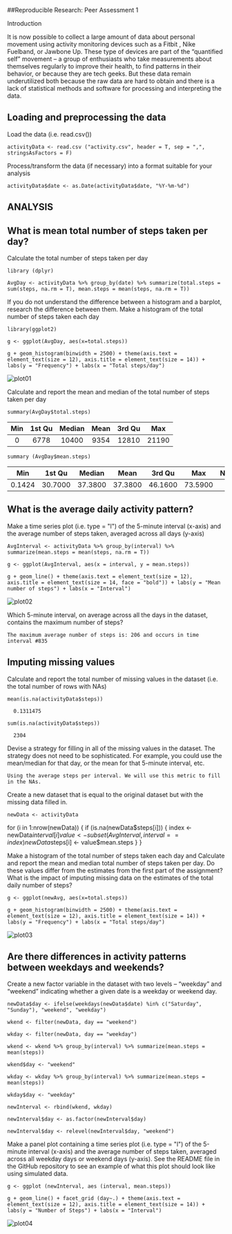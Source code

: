 ##Reproducible Research: Peer Assessment 1

Introduction

It is now possible to collect a large amount of data about personal movement using activity monitoring devices such as a Fitbit , Nike Fuelband, or Jawbone Up. These type of devices are part of the “quantified self” movement – a group of enthusiasts who take measurements about themselves regularly to improve their health, to find patterns in their behavior, or because they are tech geeks. But these data remain underutilized both because the raw data are hard to obtain and there is a lack of statistical methods and software for processing and interpreting the data.


## Loading and preprocessing the data

Load the data (i.e. read.csv())

`activityData <- read.csv ("activity.csv", header = T, sep = ",", stringsAsFactors = F)`

Process/transform the data (if necessary) into a format suitable for your analysis

`activityData$date <- as.Date(activityData$date, "%Y-%m-%d")`


## ANALYSIS
## What is mean total number of steps taken per day?

Calculate the total number of steps taken per day

`library (dplyr)`

`AvgDay <- activityData %>% group_by(date) %>% summarize(total.steps = sum(steps, na.rm = T), mean.steps = mean(steps, na.rm = T))`

If you do not understand the difference between a histogram and a barplot, research the difference between them. Make a histogram of the total number of steps taken each day

`library(ggplot2)`

`g <- ggplot(AvgDay, aes(x=total.steps))`

`g + geom_histogram(binwidth = 2500) + theme(axis.text = element_text(size = 12), axis.title = element_text(size = 14)) + labs(y = "Frequency") + labs(x = "Total steps/day")`

![plot01](instructions_fig/Rplot01.png) 

Calculate and report the mean and median of the total number of steps taken per day

`summary(AvgDay$total.steps)`

| Min       | 1st Qu    | Median    | Mean      | 3rd Qu    | Max       |
|:---------:|:---------:|:---------:|:---------:|:---------:|:---------:|
| 0         | 6778      | 10400     | 9354      | 12810     | 21190     |

`summary (AvgDay$mean.steps)`

| Min       | 1st Qu    | Median    | Mean      | 3rd Qu    | Max       | NA's      |
|:---------:|:---------:|:---------:|:---------:|:---------:|:---------:|:---------:|
| 0.1424    | 30.7000   | 37.3800   | 37.3800   | 46.1600   | 73.5900   | 8         |

## What is the average daily activity pattern?

Make a time series plot (i.e. type = "l") of the 5-minute interval (x-axis) and the average number of steps taken, averaged across all days (y-axis)

`AvgInterval <- activityData %>% group_by(interval) %>% summarize(mean.steps = mean(steps, na.rm = T))`

`g <- ggplot(AvgInterval, aes(x = interval, y = mean.steps))`

`g + geom_line() + theme(axis.text = element_text(size = 12), axis.title = element_text(size = 14, face = "bold")) + labs(y = "Mean number of steps") + labs(x = "Interval")`

![plot02](instructions_fig/Rplot02.png) 

Which 5-minute interval, on average across all the days in the dataset, contains the maximum number of steps?

`The maximum average number of steps is: 206 and occurs in time interval #835`

## Imputing missing values

Calculate and report the total number of missing values in the dataset (i.e. the total number of rows with NAs)

`mean(is.na(activityData$steps))`

      0.1311475

`sum(is.na(activityData$steps))`

      2304

Devise a strategy for filling in all of the missing values in the dataset. The strategy does not need to be sophisticated. For example, you could use the mean/median for that day, or the mean for that 5-minute interval, etc.

`Using the average steps per interval. We will use this metric to fill in the NAs.`

Create a new dataset that is equal to the original dataset but with the missing data filled in.

`newData <- activityData`

for (i in 1:nrow(newData)) {
      if (is.na(newData$steps[i])) {
            index <- newData$interval[i]
            value <- subset(AvgInterval, interval==index)
            newData$steps[i] <- value$mean.steps
      }
}

Make a histogram of the total number of steps taken each day and Calculate and report the mean and median total number of steps taken per day. Do these values differ from the estimates from the first part of the assignment? What is the impact of imputing missing data on the estimates of the total daily number of steps?

`g <- ggplot(newAvg, aes(x=total.steps))`

`g + geom_histogram(binwidth = 2500) + theme(axis.text = element_text(size = 12), axis.title = element_text(size = 14)) + labs(y = "Frequency") + labs(x = "Total steps/day")`

![plot03](instructions_fig/Rplot03.png) 

## Are there differences in activity patterns between weekdays and weekends?

Create a new factor variable in the dataset with two levels – “weekday” and “weekend” indicating whether a given date is a weekday or weekend day.

`newData$day <- ifelse(weekdays(newData$date) %in% c("Saturday", "Sunday"), "weekend", "weekday")`

`wkend <- filter(newData, day == "weekend")`

`wkday <- filter(newData, day == "weekday")`

`wkend <- wkend %>% group_by(interval) %>% summarize(mean.steps = mean(steps)) `

`wkend$day <- "weekend"`

`wkday <- wkday %>% group_by(interval) %>% summarize(mean.steps = mean(steps)) `

`wkday$day <- "weekday"`

`newInterval <- rbind(wkend, wkday)`

`newInterval$day <- as.factor(newInterval$day)`

`newInterval$day <- relevel(newInterval$day, "weekend")`

Make a panel plot containing a time series plot (i.e. type = "l") of the 5-minute interval (x-axis) and the average number of steps taken, averaged across all weekday days or weekend days (y-axis). See the README file in the GitHub repository to see an example of what this plot should look like using simulated data.

`g <- ggplot (newInterval, aes (interval, mean.steps))`

`g + geom_line() + facet_grid (day~.) + theme(axis.text = element_text(size = 12), axis.title = element_text(size = 14)) + labs(y = "Number of Steps") + labs(x = "Interval")`

![plot04](instructions_fig/Rplot04.png) 
